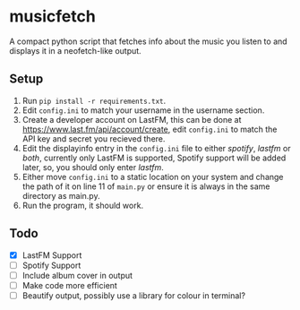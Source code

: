 
# musicfetch
A compact python script that fetches info about the music you listen to and displays it in a neofetch-like output.


## Setup 
1. Run `pip install -r requirements.txt`.
2. Edit `config.ini` to match your username in the username section.
3. Create a developer account on LastFM, this can be done at https://www.last.fm/api/account/create, edit `config.ini` to match the API key and secret you recieved there.
4.  Edit the displayinfo entry in the `config.ini` file to either *spotify*, *lastfm* or *both*, currently only LastFM is supported, Spotify support will be added later, so, you should only enter *lastfm*.
5.  Either move `config.ini` to a static location on your system and change the path of it on line 11 of `main.py` or ensure it is always in the same directory as main.py.
6.  Run the program, it should work.

## Todo
- [x] LastFM Support
- [ ] Spotify Support 
- [ ] Include album cover in output
- [ ] Make code more efficient
- [ ] Beautify output, possibly use a library for colour in terminal?
